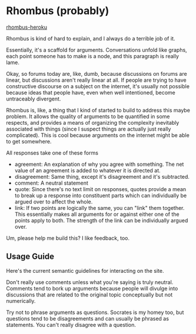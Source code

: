 # Rhombus (probably)



[rhombus-heroku][]

Rhombus is kind of hard to explain, and I always do a terrible job of it.  

Essentially, it's a scaffold for arguments.  Conversations unfold like graphs,
each point someone has to make is a node, and this paragraph is really lame.    

Okay, so forums today are, like, dumb, because discussions on forums are linear,
but discussions aren't really linear at all.  If people are trying to have constructive 
discourse on a subject on the internet, it's usually not possible because ideas that people have, even when
well intentioned, become untraceably divergent.  

Rhombus is, like, a thing that I kind of started to build to address this maybe problem.
It allows the quality of arguments to be 
quantified in some respects, and provides a means of organizing the complexity inevitably 
associated with things (since I suspect things are actually just really complicated). 
This is cool because arguments on the internet might be able to get somewhere.  

All responses take one of these forms
- agreement: An explanation of why you agree with something.  The net value of an agreement is added to whatever 
it is directed at.
- disagreement: Same thing, except it's disagreement and it's subtracted.
- comment: A neutral statement 
- quote: Since there's no text limit on responses, quotes provide a mean to break up a response into constituent parts which can individually be argued over to affect the whole.  
- link: If two points are logically the same, you can "link" them together.  This essentially makes all arguments for or against either one of the points apply to both.  The strength of the link can be individually argued over.

Um, please help me build this? I like feedback, too. 

## Usage Guide

Here's the current semantic guidelines for interacting on the site.

Don't really use comments unless what you're saying is truly neutral.  Comments tend to bork up arguments
because people will divulge into discussions that are related to the original topic conceptually but not 
numerically.

Try not to phrase arguments as questions.  Socrates is my homey too, but questions tend to be disagreements
and can usually be phrased as statements.  You can't really disagree with a question.  

[rhombus-heroku]: http://rhombus-forum.herokuapp.com
